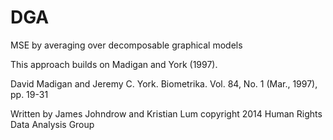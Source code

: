 DGA
===

MSE by averaging over decomposable graphical models

This approach builds on Madigan and York (1997).

David Madigan and Jeremy C. York. Biometrika. Vol. 84, No. 1 (Mar., 1997), pp.
19-31

Written by James Johndrow and Kristian Lum
copyright 2014 Human Rights Data Analysis Group

